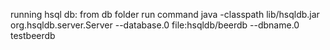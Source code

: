 running hsql db:
from db folder run command java -classpath lib/hsqldb.jar org.hsqldb.server.Server --database.0 file:hsqldb/beerdb --dbname.0 testbeerdb
